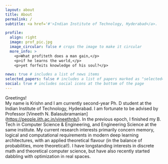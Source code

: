 ```yaml
---
layout: about
title: About
permalink: /
subtitle: <a href='#'>Indian Institute of Technology, Hyderabad</a>.

profile:
  align: right
  image: prof_pic.jpg
  image_circular: false # crops the image to make it circular
  more_info: >
    <p>What profiteth does a man gain,</p>
    <p>if he learns the world,</p>
    <p>yet forfeits knowledge of his soul?</p>

news: true # includes a list of news items
selected_papers: false # includes a list of papers marked as "selected={true}"
social: true # includes social icons at the bottom of the page
---
```


Greetings! <br>
My name is Krishn and I am currently second-year Ph. D student at the Indian Institute of Technology, Hyderabad. I am fortunate to be advised by Professor [Vineeth N. Balasubramanian] (https://people.iith.ac.in/vineethnb/). In the previous epoch, I finished my B. Tech in Computer Science & Engineering, and Engineering Science at the same institute. My current research interests primarily concern memory, logical and computational requirements in modern deep learning architectures, with an applied theoretical flavour (in the balance of probabilities, more theoretical!). I have longstanding interests in discrete math and theoretical computer science, but have also recently started dabbling with optimization in real spaces.
